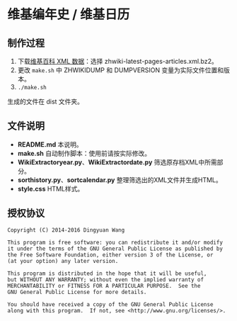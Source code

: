 维基编年史 / 维基日历
==================

## 制作过程
1. 下载[维基百科 XML 数据](http://dumps.wikimedia.org/zhwiki/latest/)：选择 zhwiki-latest-pages-articles.xml.bz2。
2. 更改 `make.sh` 中 ZHWIKIDUMP 和 DUMPVERSION 变量为实际文件位置和版本。
3. `./make.sh`

生成的文件在 dist 文件夹。

## 文件说明
* __README.md__ 本说明。
* __make.sh__ 自动制作脚本：使用前请按实际修改。
* __WikiExtractoryear.py__、__WikiExtractordate.py__ 筛选原存档XML中所需部分。
* __sorthistory.py__、__sortcalendar.py__ 整理筛选出的XML文件并生成HTML。
* __style.css__ HTML样式。

## 授权协议

    Copyright (C) 2014-2016 Dingyuan Wang

    This program is free software: you can redistribute it and/or modify
    it under the terms of the GNU General Public License as published by
    the Free Software Foundation, either version 3 of the License, or
    (at your option) any later version.

    This program is distributed in the hope that it will be useful,
    but WITHOUT ANY WARRANTY; without even the implied warranty of
    MERCHANTABILITY or FITNESS FOR A PARTICULAR PURPOSE.  See the
    GNU General Public License for more details.

    You should have received a copy of the GNU General Public License
    along with this program.  If not, see <http://www.gnu.org/licenses/>.
